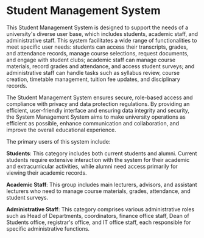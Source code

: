 # Student Management System

This Student Management System is designed to support the needs of a university's diverse user base, which includes students, academic staff, and administrative staff. This system facilitates a wide range of functionalities to meet specific user needs: students can access their transcripts, grades, and attendance records, manage course selections, request documents, and engage with student clubs; academic staff can manage course materials, record grades and attendance, and access student surveys; and administrative staff can handle tasks such as syllabus review, course creation, timetable management, tuition fee updates, and disciplinary records. 

The Student Management System ensures secure, role-based access and compliance with privacy and data protection regulations. By providing an efficient, user-friendly interface and ensuring data integrity and security, the System Management System aims to make university operations as efficient as possible, enhance communication and collaboration, and improve the overall educational experience.

The primary users of this system include:

**Students**: This category includes both current students and alumni. Current students require extensive interaction with the system for their academic and extracurricular activities, while alumni need access primarily for viewing their academic records.

**Academic Staff**: This group includes main lecturers, advisors, and assistant lecturers who need to manage course materials, grades, attendance, and student surveys.

**Administrative Staff**: This category comprises various administrative roles such as Head of Departments, coordinators, finance office staff, Dean of Students office, registrar's office, and IT office staff, each responsible for specific administrative functions.
